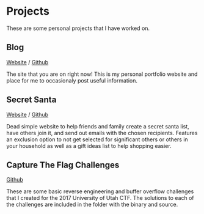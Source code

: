 # Projects

These are some personal projects that I have worked on. 

## Blog

[Website](https://www.mitchmcaffee.com)     /   [Github](https://github.com/themcaffee/themcaffee.github.io)

The site that you are on right now! This is my personal portfolio website and place for me to occasionaly post useful information. 

## Secret Santa

[Website](https://santa.mitchmcaffee.com)    /   [Github](https://github.com/themcaffee/secret-santa)

Dead simple website to help friends and family create a secret santa list, have others join it, and send out emails with the chosen recipients. Features an exclusion option to not get selected for significant others or others in your household as well as a gift ideas list to help shopping easier.

## Capture The Flag Challenges

[Github](https://github.com/themcaffee/UofU-CTF-Spring-2017)

These are some basic reverse engineering and buffer overflow challenges that I created for the 2017 University of Utah CTF. The solutions
to each of the challenges are included in the folder with the binary and source.